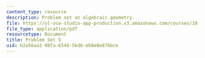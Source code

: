 ```yaml
---
content_type: resource
description: Problem set on algebraic geometry.
file: https://ol-ocw-studio-app-production.s3.amazonaws.com/courses/18-726-algebraic-geometry-spring-2009/b2a56aa298fa65485bd6eb8e8e876bce_MIT18_726s09_pset05.pdf
file_type: application/pdf
resourcetype: Document
title: Problem Set 5
uid: b2a56aa2-98fa-6548-5bd6-eb8e8e876bce
---
```

